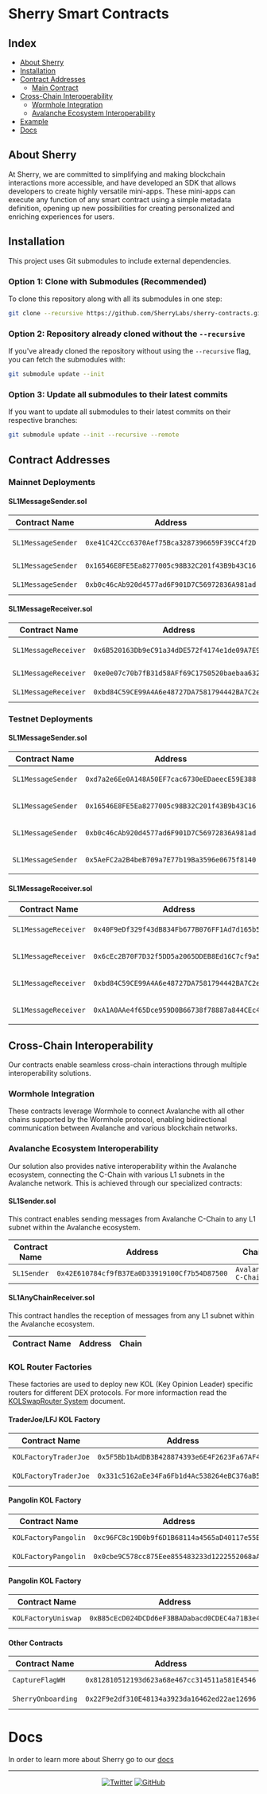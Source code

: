 <!-- Consider adding a logo or banner image here -->
<!-- ![Sherry Logo](./assets/sherry-logo.png) -->
# Sherry Smart Contracts

## Index
- [About Sherry](#-about-sherry)
- [Installation](#-installation)
- [Contract Addresses](#-contract-addresses)
  - [Main Contract](#-main-contract---sherry)
- [Cross-Chain Interoperability](#-cross-chain-interoperability)
  - [Wormhole Integration](#-wormhole-integration)
  - [Avalanche Ecosystem Interoperability](#-avalanche-ecosystem-interoperability)
- [Example](#-example)
- [Docs](#-docs)

## About Sherry

At Sherry, we are committed to simplifying and making blockchain interactions more accessible, and have developed an SDK that allows developers to create highly versatile mini-apps. These mini-apps can execute any function of any smart contract using a simple metadata definition, opening up new possibilities for creating personalized and enriching experiences for users.

## Installation

This project uses Git submodules to include external dependencies.

### Option 1: Clone with Submodules (Recommended)

To clone this repository along with all its submodules in one step:

```sh
git clone --recursive https://github.com/SherryLabs/sherry-contracts.git
```

### Option 2: Repository already cloned without the `--recursive`

If you've already cloned the repository without using the `--recursive` flag, you can fetch the submodules with:

```sh
git submodule update --init
```

### Option 3: Update all submodules to their latest commits

If you want to update all submodules to their latest commits on their respective branches:

```sh
git submodule update --init --recursive --remote
```

## Contract Addresses

### Mainnet Deployments

#### SL1MessageSender.sol

| Contract Name | Address | Chain |
|---------------|----------------------------------------------|--------|
| `SL1MessageSender`     | `0xe41C42Ccc6370Aef75Bca3287396659F39CC4f2D`   | `Avalanche C-Chain (43114)`    |
| `SL1MessageSender`     | `0x16546E8FE5Ea8277005c98B32C201f43B9b43C16`   | `Celo (42220)`    |
| `SL1MessageSender`     | `0xb0c46cAb920d4577ad6F901D7C56972836A981ad`   | `Base (8453)`    |

#### SL1MessageReceiver.sol

| Contract Name | Address | Chain |
|---------------|----------------------------------------------|--------|
| `SL1MessageReceiver`     | `0x6B520163Db9eC91a34dDE572f4174e1de09A7E9D`   | `Avalanche C-Chain (43114)`    |
| `SL1MessageReceiver`     | `0xe0e07c70b7fB31d58AFf69C1750520baebaa632D`   | `Celo (42220)`    |
| `SL1MessageReceiver`     | `0xbd84C59CE99A4A6e48727DA7581794442BA7C2eD`   | `Base (8453)`    |

### Testnet Deployments

#### SL1MessageSender.sol

| Contract Name | Address | Chain |
|---------------|----------------------------------------------|--------|
| `SL1MessageSender`     | `0xd7a2e6Ee0A148A50EF7cac6730eEDaeecE59E388`   | `Avalanche Fuji (43113)`    |
| `SL1MessageSender`     | `0x16546E8FE5Ea8277005c98B32C201f43B9b43C16`   | `Celo Alfajores (44787)`    |
| `SL1MessageSender`     | `0xb0c46cAb920d4577ad6F901D7C56972836A981ad`   | `Base Sepolia (84532)`    |
| `SL1MessageSender`     | `0x5AeFC2a2B4beB709a7E77b19Ba3596e0675f8140`   | `Ethereum Sepolia (11155111)`    |

#### SL1MessageReceiver.sol

| Contract Name | Address | Chain |
|---------------|----------------------------------------------|--------|
| `SL1MessageReceiver`     | `0x40F9eDf329f43dB834Fb677B076FF1Ad7d165b57`   | `Avalanche Fuji (43113)`    |
| `SL1MessageReceiver`     | `0x6cEc2B70F7D32f5DD5a2065DDEB8Ed16C7cf9a54`   | `Celo Alfajores (44787)`    |
| `SL1MessageReceiver`     | `0xbd84C59CE99A4A6e48727DA7581794442BA7C2eD`   | `Base Sepolia (84532)`    |
| `SL1MessageReceiver`     | `0xA1A0AAe4f65Dce959D0B66738f78887a844CEc40`   | `Ethereum Sepolia (11155111)`    |

## Cross-Chain Interoperability

Our contracts enable seamless cross-chain interactions through multiple interoperability solutions.

<!-- TODO: Consider adding a diagram showing cross-chain interactions -->
<!-- ![Cross-Chain Architecture](./assets/cross-chain-diagram.png) -->

### Wormhole Integration

These contracts leverage Wormhole to connect Avalanche with all other chains supported by the Wormhole protocol, enabling bidirectional communication between Avalanche and various blockchain networks.

### Avalanche Ecosystem Interoperability

Our solution also provides native interoperability within the Avalanche ecosystem, connecting the C-Chain with various L1 subnets in the Avalanche network. This is achieved through our specialized contracts:

<!-- TODO: Consider adding a diagram showing Avalanche ecosystem connectivity -->
<!-- ![Avalanche Ecosystem](./assets/avalanche-ecosystem.png) -->

#### SL1Sender.sol

This contract enables sending messages from Avalanche C-Chain to any L1 subnet within the Avalanche ecosystem.

| Contract Name | Address | Chain |
|---------------|----------------------------------------------|--------|
| `SL1Sender`     | `0x42E610784cf9fB37Ea0D33919100Cf7b54D87500`   | `Avalanche C-Chain`    |

#### SL1AnyChainReceiver.sol

This contract handles the reception of messages from any L1 subnet within the Avalanche ecosystem.

| Contract Name | Address | Chain |
|---------------|----------------------------------------------|--------|

### KOL Router Factories

These factories are used to deploy new KOL (Key Opinion Leader) specific routers for different DEX protocols.
For more informaction read the [KOLSwapRouter System](contracts/kol-router/README.md) document.

#### TraderJoe/LFJ KOL Factory

| Contract Name | Address | Chain |
|---------------|----------------------------------------------|--------|
| `KOLFactoryTraderJoe`     | `0x5F5Bb1bAdDB3B428874393e6E4F2623Fa67AF49c`   | `Avalanche C-Chain`    |
| `KOLFactoryTraderJoe`     | `0x331c5162aEe34Fa6Fb1d4Ac538264eBC376aB5c4`   | `Avalanche Fuji`    |

#### Pangolin KOL Factory

| Contract Name | Address | Chain |
|---------------|----------------------------------------------|--------|
| `KOLFactoryPangolin`     | `0xc96FC8c19D0b9f6D1B68114a4565aD40117e55B1`   | `Avalanche C-Chain`    |
| `KOLFactoryPangolin`     | `0x0cbe9C578cc875Eee855483233d1222552068aA2`   | `Avalanche Fuji`    |

#### Pangolin KOL Factory

| Contract Name | Address | Chain |
|---------------|----------------------------------------------|--------|
| `KOLFactoryUniswap`     | `0xB85cEcD024DCDd6eF3BBADabacd0CDEC4a71B3e4`   | `Ethereum Sepolia`    |

#### Other Contracts

| Contract Name | Address | Chain |
|---------------|----------------------------------------------|--------|
| `CaptureFlagWH`     | `0x812810512193d623a68e467cc314511a581E4546`   | `Celo Alfajores`    |
| `SherryOnboarding`     | `0x22F9e2df310E48134a3923da16462ed22ae12696`   | `Celo (42220)`    |

# Docs

In order to learn more about Sherry go to our [docs](https://docs.sherry.social)

---

<div align="center">

  [![Twitter](https://img.shields.io/twitter/follow/SherryProtocol?style=social)](https://twitter.com/SherryProtocol)
  [![GitHub](https://img.shields.io/github/stars/SherryLabs/sherry-contracts?style=social)](https://github.com/SherryLabs/sherry-contracts)

</div>


